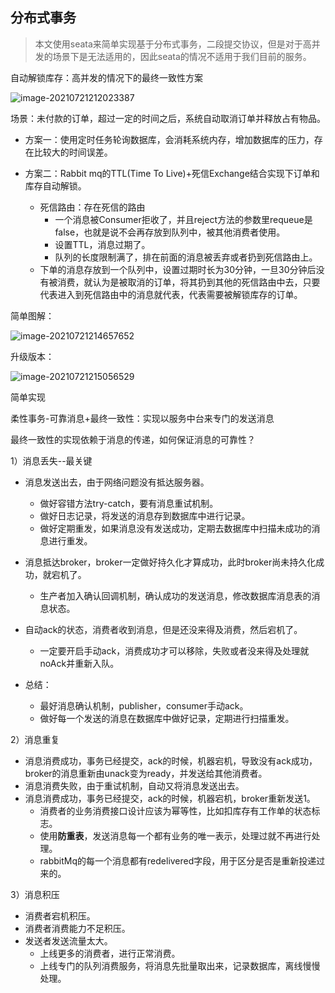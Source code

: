 ## 分布式事务

> 本文使用seata来简单实现基于分布式事务，二段提交协议，但是对于高并发的场景下是无法适用的，因此seata的情况不适用于我们目前的服务。







自动解锁库存：高并发的情况下的最终一致性方案

![image-20210721212023387](https://blog-images-code1997.oss-cn-hangzhou.aliyuncs.com/java/project/gmall/02high/image-20210721212023387.png)



场景：未付款的订单，超过一定的时间之后，系统自动取消订单并释放占有物品。

- 方案一：使用定时任务轮询数据库，会消耗系统内存，增加数据库的压力，存在比较大的时间误差。

- 方案二：Rabbit mq的TTL(Time To Live)+死信Exchange结合实现下订单和库存自动解锁。
  - 死信路由：存在死信的路由
    - 一个消息被Consumer拒收了，并且reject方法的参数里requeue是false，也就是说不会再存放到队列中，被其他消费者使用。
    - 设置TTL，消息过期了。
    - 队列的长度限制满了，排在前面的消息被丢弃或者扔到死信路由上。
  - 下单的消息存放到一个队列中，设置过期时长为30分钟，一旦30分钟后没有被消费，就认为是被取消的订单，将其扔到其他的死信路由中去，只要代表进入到死信路由中的消息就代表，代表需要被解锁库存的订单。

简单图解：

![image-20210721214657652](https://blog-images-code1997.oss-cn-hangzhou.aliyuncs.com/java/project/gmall/02high/image-20210721214657652.png)

升级版本：

![image-20210721215056529](https://blog-images-code1997.oss-cn-hangzhou.aliyuncs.com/java/project/gmall/02high/image-20210721215056529.png)

简单实现





柔性事务-可靠消息+最终一致性：实现以服务中台来专门的发送消息

最终一致性的实现依赖于消息的传递，如何保证消息的可靠性？

1）消息丢失--最关键

- 消息发送出去，由于网络问题没有抵达服务器。
  - 做好容错方法try-catch，要有消息重试机制。
  - 做好日志记录，将发送的消息存到数据库中进行记录。
  - 做好定期重发，如果消息没有发送成功，定期去数据库中扫描未成功的消息进行重发。

- 消息抵达broker，broker一定做好持久化才算成功，此时broker尚未持久化成功，就宕机了。
  - 生产者加入确认回调机制，确认成功的发送消息，修改数据库消息表的消息状态。
- 自动ack的状态，消费者收到消息，但是还没来得及消费，然后宕机了。
  - 一定要开启手动ack，消费成功才可以移除，失败或者没来得及处理就noAck并重新入队。
- 总结：
  - 最好消息确认机制，publisher，consumer手动ack。
  - 做好每一个发送的消息在数据库中做好记录，定期进行扫描重发。

2）消息重复

- 消息消费成功，事务已经提交，ack的时候，机器宕机，导致没有ack成功，broker的消息重新由unack变为ready，并发送给其他消费者。
- 消息消费失败，由于重试机制，自动又将消息发送出去。
- 消息消费成功，事务已经提交，ack的时候，机器宕机，broker重新发送1。
  - 消费者的业务消费接口设计应该为幂等性，比如扣库存有工作单的状态标志。
  - 使用**防重表**，发送消息每一个都有业务的唯一表示，处理过就不再进行处理。
  - rabbitMq的每一个消息都有redelivered字段，用于区分是否是重新投递过来的。

3）消息积压

- 消费者宕机积压。
- 消费者消费能力不足积压。
- 发送者发送流量太大。
  - 上线更多的消费者，进行正常消费。
  - 上线专门的队列消费服务，将消息先批量取出来，记录数据库，离线慢慢处理。

